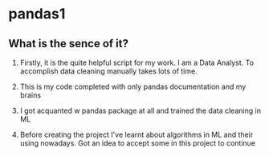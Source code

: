 # pandas1

## What is the sence of it?
1. Firstly, it is the quite helpful script for my work. I am a Data Analyst. To accomplish data cleaning manually takes lots of time.

2. This is my code completed with only pandas documentation and my brains
3. I got acquanted w pandas package at all and trained the data cleaning in ML
4. Before creating the project I've learnt about algorithms in ML and their using nowadays. Got an idea to accept some in this project to continue